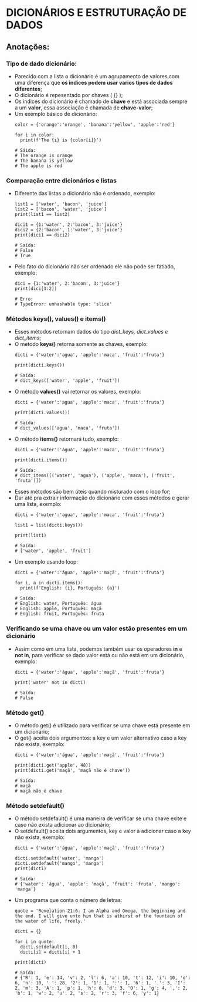# DICIONÁRIOS E ESTRUTURAÇÃO DE DADOS

## Anotações:

### Tipo de dado dicionário:

+ Parecido com a lista o dicionário é um agrupamento de valores,com uma diferença que **os indices podem usar varios tipos de dados diferentes**;
+ O dicionário é repesentado por chaves ( {} );
+ Os indices do dicionário é chamado de **chave** e está associada sempre a um **valor**, essa associação é chamada de **chave-valor**;
+ Um exemplo básico de dicionário:
  ```dicionarioEx
  color = {'orange':'orange', 'banana':'yellow', 'apple':'red'}

  for i in color:
  	print(f'The {i} is {color[i]}')

  # Sáida:
  # The orange is orange
  # The banana is yellow
  # The apple is red
  ```

### Comparação entre dicionários e listas

+ Diferente das listas o dicionário não é ordenado, exemplo:
  ```diciOrdem
  list1 = ['water', 'bacon', 'juice']
  list2 = ['bacon', 'water', 'juice']
  print(list1 == list2)

  dici1 = {1:'water', 2:'bacon', 3:'juice'}
  dici2 = {2:'bacon', 1:'water', 3:'juice'}
  print(dici1 == dici2)

  # Saída:
  # False
  # True
  ```
+ Pelo fato do dicionário não ser ordenado ele não pode ser fatiado, exemplo:
  ```diciSlice
  dici = {1:'water', 2:'bacon', 3:'juice'}
  print(dici[1:2])

  # Erro:
  # TypeError: unhashable type: 'slice'
  ```

### Métodos keys(), values() e items()

+ Esses métodos retornam dados do tipo *dict_keys, dict_values e dict_items*;
+ O metodo **keys()** retorna somente as chaves, exemplo:
  ```mtdKeys
  dicti = {'water':'agua', 'apple':'maca', 'fruit':'fruta'}

  print(dicti.keys())

  # Saída:
  # dict_keys(['water', 'apple', 'fruit'])
  ```
+ O método **values()** vai retornar os valores, exemplo:
  ```mtdValues
  dicti = {'water':'agua', 'apple':'maca', 'fruit':'fruta'}

  print(dicti.values())

  # Saída:
  # dict_values(['agua', 'maca', 'fruta'])
  ```
+ O método **items()** retornará tudo, exemplo:
  ```mtdItems
  dicti = {'water':'agua', 'apple':'maca', 'fruit':'fruta'}

  print(dicti.items())

  # Saída:
  # dict_items([('water', 'agua'), ('apple', 'maca'), ('fruit', 'fruta')])
  ```
+ Esses métodos são bem úteis quando misturado com o loop for;
+ Dar até pra extrair informação do dicionário com esses métodos e gerar uma lista, exemplo:
  ```dictList
  dicti = {'water':'agua', 'apple':'maca', 'fruit':'fruta'}

  list1 = list(dicti.keys())

  print(list1)

  # Saída:
  # ['water', 'apple', 'fruit']
  ```
+ Um exemplo usando loop:
  ```dictLoop
  dicti = {'water':'água', 'apple':'maçã', 'fruit':'fruta'}

  for i, a in dicti.items():
  	print(f'English: {i}, Português: {a}')

  # Saída:
  # English: water, Português: água
  # English: apple, Português: maçã
  # English: fruit, Português: fruta
  ```

### Verificando se uma chave ou um valor estão presentes em um dicionário

+ Assim como em uma lista, podemos também usar  os operadores **in** e **not in**, para verificar se dado valor está ou não está em um dicionário, exemplo:
  ```inNotin
  dicti = {'water':'água', 'apple':'maçã', 'fruit':'fruta'}

  print('water' not in dicti)

  # Saída:
  # False
  ```

### Método get()

+ O método get() é utilizado para verificar se uma chave está presente em um dicionário;
+ O get() aceita dois argumentos: a key e um valor alternativo caso a key não exista, exemplo:
  ```mtdGet
  dicti = {'water':'água', 'apple':'maçã', 'fruit':'fruta'}

  print(dicti.get('apple', 48))
  print(dicti.get('maçã', 'maçã não é chave'))

  # Saída:
  # maçã
  # maçã não é chave
  ```

### Método setdefault()

+ O método setdefault() é uma maneira de verificar se uma chave exite e caso não exista adicionar ao dicionário;
+ O setdefault() aceita dois argumentos, key e valor à adicionar caso a key não exista, exemplo:
  ```mtdSetDefault
  dicti = {'water':'água', 'apple':'maçã', 'fruit':'fruta'}
  
  dicti.setdefault('water', 'manga')
  dicti.setdefault('mango', 'manga')
  print(dicti)

  # Saída:
  # {'water': 'água', 'apple': 'maçã', 'fruit': 'fruta', 'mango': 'manga'}
  ```
+ Um programa que conta o número de letras:
  ```cont 
  quote = 'Revelation 21:6. I am Alpha and Omega, the beginning and the end. I will give unto him that is athirst of the fountain of the water of life, freely.'

  dicti = {}

  for i in quote:
  	dicti.setdefault(i, 0)
  	dicti[i] = dicti[i] + 1
    
  print(dicti)

  # Saída:
  # {'R': 1, 'e': 14, 'v': 2, 'l': 6, 'a': 10, 't': 12, 'i': 10, 'o': 6, 'n': 10, ' ': 28, '2': 1, '1': 1, ':': 1, '6': 1, '.': 3, 'I': 2, 'm': 3, 'A': 1, 'p': 1, 'h': 8, 'd': 3, 'O': 1, 'g': 4, ',': 2, 'b': 1, 'w': 2, 'u': 2, 's': 2, 'r': 3, 'f': 6, 'y': 1}
  ```


